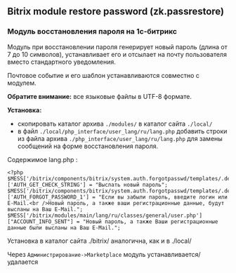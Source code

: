 ##  Bitrix module restore password (zk.passrestore)
### Модуль восстановления пароля на 1с-битрикс

Модуль при восстановлении пароля генерирует новый пароль (длина от 7 до 10 символов),
устанавливает его и отсылает на почту пользователя вместо стандартного уведомления.

Почтовое событие и его шаблон устанавливаются совместно с модулем.

**Обратите внимание:** все языковые файлы в UTF-8 формате.

**Установка:**

  - скопировать каталог архива `./modules/` в каталог сайта `./local/`
  - в файл `./local/php_interface/user_lang/ru/lang.php` добавить строки 
  из файла архива `./php_interface/user_lang/ru/lang.php` для замены сообщений
  на форме восстановления пароля.
    
Cодержимое lang.php :
```
<?php
$MESS['/bitrix/components/bitrix/system.auth.forgotpasswd/templates/.default/lang/ru/template.php']['AUTH_GET_CHECK_STRING'] = "Выслать новый пароль";
$MESS['/bitrix/components/bitrix/system.auth.forgotpasswd/templates/.default/lang/ru/template.php']['AUTH_FORGOT_PASSWORD_1'] = "Если вы забыли пароль, введите логин или E-Mail.<br />Новый пароль, а также ваши регистрационные данные, будут высланы на Ваш E-Mail.";
$MESS['/bitrix/modules/main/lang/ru/classes/general/user.php']["ACCOUNT_INFO_SENT"] = "Новый пароль, а также Ваши регистрационные данные были высланы на Ваш E-Mail.";
```

Установка в каталог сайта ./bitrix/ аналогична, как и в ./local/

Через `Администрирование->Marketplace` модуль устанавливается/удалается
